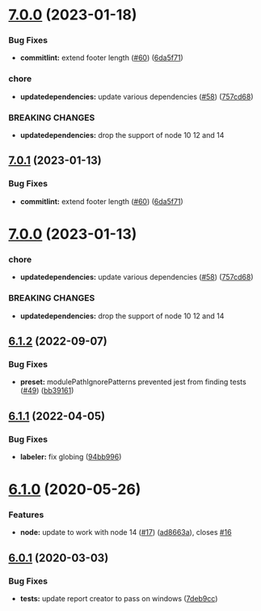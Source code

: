 # [7.0.0](https://github.com/americanexpress/amex-jest-preset/compare/v6.1.2...v7.0.0) (2023-01-18)


### Bug Fixes

* **commitlint:** extend footer length ([#60](https://github.com/americanexpress/amex-jest-preset/issues/60)) ([6da5f71](https://github.com/americanexpress/amex-jest-preset/commit/6da5f713201378890ddcdb6c7d478ccc2e1cd449))


### chore

* **updatedependencies:** update various dependencies ([#58](https://github.com/americanexpress/amex-jest-preset/issues/58)) ([757cd68](https://github.com/americanexpress/amex-jest-preset/commit/757cd681a9d2106eadb7b2cda14fc7c36e40833a))


### BREAKING CHANGES

* **updatedependencies:** drop the support of node 10 12 and 14

## [7.0.1](https://github.com/americanexpress/amex-jest-preset/compare/v7.0.0...v7.0.1) (2023-01-13)


### Bug Fixes

* **commitlint:** extend footer length ([#60](https://github.com/americanexpress/amex-jest-preset/issues/60)) ([6da5f71](https://github.com/americanexpress/amex-jest-preset/commit/6da5f713201378890ddcdb6c7d478ccc2e1cd449))

# [7.0.0](https://github.com/americanexpress/amex-jest-preset/compare/v6.1.2...v7.0.0) (2023-01-13)


### chore

* **updatedependencies:** update various dependencies ([#58](https://github.com/americanexpress/amex-jest-preset/issues/58)) ([757cd68](https://github.com/americanexpress/amex-jest-preset/commit/757cd681a9d2106eadb7b2cda14fc7c36e40833a))


### BREAKING CHANGES

* **updatedependencies:** drop the support of node 10 12 and 14

## [6.1.2](https://github.com/americanexpress/amex-jest-preset/compare/v6.1.1...v6.1.2) (2022-09-07)


### Bug Fixes

* **preset:** modulePathIgnorePatterns prevented jest from finding tests ([#49](https://github.com/americanexpress/amex-jest-preset/issues/49)) ([bb39161](https://github.com/americanexpress/amex-jest-preset/commit/bb391618e957f9d6ffc256467a65e597321c5431))

## [6.1.1](https://github.com/americanexpress/amex-jest-preset/compare/v6.1.0...v6.1.1) (2022-04-05)


### Bug Fixes

* **labeler:** fix globing ([94bb996](https://github.com/americanexpress/amex-jest-preset/commit/94bb996fda1f75c7d6e2f38a66fa1d672882582a))

# [6.1.0](https://github.com/americanexpress/amex-jest-preset/compare/v6.0.1...v6.1.0) (2020-05-26)


### Features

* **node:** update to work with node 14 ([#17](https://github.com/americanexpress/amex-jest-preset/issues/17)) ([ad8663a](https://github.com/americanexpress/amex-jest-preset/commit/ad8663a20e8ca07a0b065de804f9b52502d3de43)), closes [#16](https://github.com/americanexpress/amex-jest-preset/issues/16)

## [6.0.1](https://github.com/americanexpress/amex-jest-preset/compare/v6.0.0...v6.0.1) (2020-03-03)

### Bug Fixes

* **tests:** update report creator to pass on windows ([7deb9cc](https://github.com/americanexpress/amex-jest-preset/commit/7deb9ccdd0850608994b5c4abbda8fb14cd4895e))
